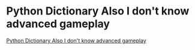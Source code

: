 # Python Dictionary Also I don't know advanced gameplay
[Python Dictionary Also I don't know advanced gameplay](https://aiwithcloud.com/2022/09/19/python_dictionary_also_i_dont_know_advanced_gameplay/)